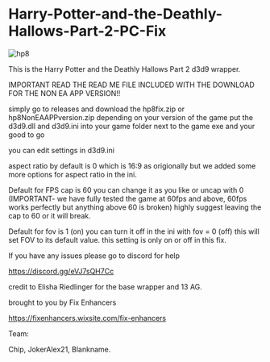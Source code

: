 # Harry-Potter-and-the-Deathly-Hallows-Part-2-PC-Fix

![hp8](https://github.com/user-attachments/assets/d4819f9b-07e9-4455-bc4b-04bc7787487b)

This is the Harry Potter and the Deathly Hallows Part 2 d3d9 wrapper.

IMPORTANT READ THE READ ME FILE INCLUDED WITH THE DOWNLOAD FOR THE NON EA APP VERSION!!

simply go to releases and download the hp8fix.zip or  hp8NonEAAPPversion.zip  depending on your version of the game put the d3d9.dll and d3d9.ini into your game folder next to the game exe and your good to go

you can edit settings in d3d9.ini

aspect ratio by default is 0 which is 16:9 as origionally but we added some more options for aspect ratio in the ini.

Default for FPS cap is 60 you can change it as you like or uncap with 0 (IMPORTANT- we have fully tested the game at 60fps and above, 60fps works perfectly but anything above 60 is broken) highly suggest leaving the cap to 60 or it will break.

Default for fov is 1 (on) you can turn it off in the ini with fov = 0 (off) this will set FOV to its default value. this setting is only on or off in this fix. 

If you have any issues please go to discord for help 

https://discord.gg/eVJ7sQH7Cc

credit to Elisha Riedlinger for the base wrapper and 13 AG.

brought to you by Fix Enhancers

https://fixenhancers.wixsite.com/fix-enhancers

Team:

Chip, JokerAlex21, Blankname.

